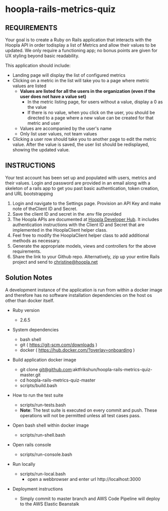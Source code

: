 # hoopla-rails-metrics-quiz

## REQUIREMENTS

Your goal is to create a Ruby on Rails application that interacts with the Hoopla API in order todisplay a
list of Metrics and allow their values to be updated.  We only require a functioning app;
no bonus points are given for UX styling beyond basic readability.

This application should include:
* Landing page will display the list of configured metrics
* Clicking on a metric in the list will take you to a page where metric values are listed
  * __Values are listed for all the users in the organization (even if the user does not have a value set)__
    * In the metric listing page, for users without a value, display a 0 as the value
    * If there is no value, when you click on the user, you should be directed to a page where a new value can be created for that metric and user
  * Values are accompanied by the user's name
  * Only list user values, not team values
* Clicking a user row should take you to another page to edit the metric value. After the value is saved, the user list should be redisplayed, showing the updated value.

## INSTRUCTIONS

Your test account has been set up and populated with users, metrics and their values.  Login and password are provided in an email
along with a skeleton of a rails app to get you past basic authentication, token creation, and URL bootstrapping
1. Login and navigate to the Settings page.  Provision an API Key and make note of theClient ID and Secret.
2. Save the client ID and secret in the .env file provided
3. The Hoopla APIs are documented at ​[Hoopla Developer Hub​](https://developer.hoopla.net). It includes authentication instructions with the Client ID and Secret that are implemented in the HooplaClient helper class.
4. Feel free to modify the HooplaClient helper class to add additional methods as necessary.
5. Generate the appropriate models, views and controllers for the above requirements.
6. Share the link to your Github repo.  Alternatively, zip up your entire Rails project and send to ​christine@hoopla.net

## Solution Notes

A development instance of the application is run from within a docker image and therefore has no software installation dependencies on the host os other than docker itself.

* Ruby version
  * 2.6.5

* System dependencies
  * bash shell
  * git ( https://git-scm.com/downloads )
  * docker ( https://hub.docker.com/?overlay=onboarding )

* Build application docker image
  * git clone git@github.com:aktfrikshun/hoopla-rails-metrics-quiz-master.git
  * cd hoopla-rails-metrics-quiz-master
  * scripts/build.bash

* How to run the test suite
  * scripts/run-tests.bash
  * __Note__:  The test suite is executed on every commit and push.  These operations will not be permitted unless all test cases pass.

* Open bash shell within docker image
  * scripts/run-shell.bash

* Open rails console
  * scripts/run-console.bash

* Run locally
  * scripts/run-local.bash
    * open a webbrowser and enter url http://localhost:3000

* Deployment instructions
  * Simply commit to master branch and AWS Code Pipeline will deploy to the AWS Elastic Beanstalk

